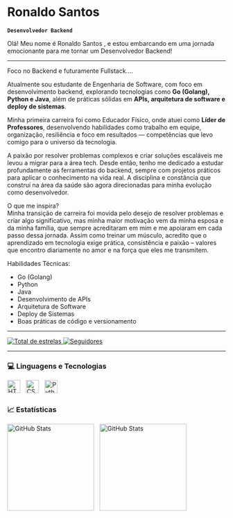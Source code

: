 #  Ronaldo Santos

**`Desenvolvedor Backend`**

Olá! Meu nome é Ronaldo Santos , e estou embarcando em uma jornada emocionante para me tornar um Desenvolvedor Backend!


---

Foco no Backend e futuramente Fullstack....

Atualmente sou estudante de Engenharia de Software, com foco em desenvolvimento backend, explorando tecnologias como **Go (Golang), Python e Java**, além de práticas sólidas em **APIs, arquitetura de software e deploy de sistemas**.

Minha primeira carreira foi como Educador Físico, onde atuei como **Líder de Professores**, desenvolvendo habilidades como trabalho em equipe, organização, resiliência e foco em resultados — competências que levo comigo para o universo da tecnologia.

A paixão por resolver problemas complexos e criar soluções escaláveis me levou a migrar para a área tech. Desde então, tenho me dedicado a estudar profundamente as ferramentas do backend, sempre com projetos práticos para aplicar o conhecimento na vida real. A disciplina e constância que construí na área da saúde são agora direcionadas para minha evolução como desenvolvedor.

O que me inspira?  
Minha transição de carreira foi movida pelo desejo de resolver problemas e criar algo significativo, mas minha maior motivação vem da minha esposa e da minha família, que sempre acreditaram em mim e me apoiaram em cada passo dessa jornada. Assim como treinar um músculo, acredito que o aprendizado em tecnologia exige prática, consistência e paixão – valores que encontro diariamente no amor e na força que eles me transmitem. 

 Habilidades Técnicas:

* Go (Golang)
* Python
* Java
* Desenvolvimento de APIs
* Arquitetura de Software
* Deploy de Sistemas
* Boas práticas de código e versionamento


---

<p align ="left">
    <a href="https://github.com/RonaldoDevweb?tab=stars">
    <img 
            alt="Total de estrelas" 
            title="Total de estrelas GitHub" 
            src="https://custom-icon-badges.demolab.com/github/stars/RonaldoDevweb?color=55960c&style=for-the-badge&labelColor=488207&logo=star&label=estrelas"/>
    </a>
    <a href="https://github.com/RonaldoDevweb?tab=following">
        <img 
            alt="Seguidores" 
            title="Me siga no GitHub" 
            src="https://custom-icon-badges.demolab.com/github/followers/RonaldoDevweb?color=236ad3&labelColor=1155ba&style=for-the-badge&logo=github&label=Seguidores&logoColor=white"
        />
    </a>
</p>

---

### 💻 Linguagens e Tecnologias

<img 
    align ="left" 
    alt="HTML"
    title="HTML" 
    width="30px" 
    style="padding-right: 10px;" 
    src="https://cdn.jsdelivr.net/gh/devicons/devicon@latest/icons/html5/html5-original.svg" 
/>
<img 
    align="left" 
    alt="CSS" 
    title="CSS"
    width="30px" 
    style="padding-right: 10px;" 
    src="https://cdn.jsdelivr.net/gh/devicons/devicon@latest/icons/css3/css3-original.svg" 
/>



<img 
    align="left" 
    alt="Python" 
    title="Python"
    width="30px" 
    style="padding-right: 10px;" 
    src="https://cdn.jsdelivr.net/gh/devicons/devicon@latest/icons/python/python-original.svg" 
/>

<br/>
<br/>

### 📈 Estatísticas

<p>
  <img 
    align="left" 
    alt="GitHub Stats" 
    height="200" 
    style="padding-right: 10px;" 
    src="https://github-readme-stats.vercel.app/api?username=RonaldoDEvweb&show_icons=true&theme=tokyonight&include_all_commits=true&locale=pt-br"/>

<img 
      align="left" 
      alt="GitHub Stats" 
      height="200" 
      src="https://github-readme-stats.vercel.app/api/top-langs/?username=RonaldoDevweb&theme=tokyonight&layout=compact&custom_title=Tecnologias&langs_count=9"/>

</p>
